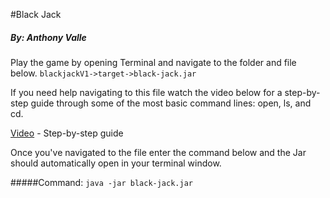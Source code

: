#Black Jack 
##### By: Anthony Valle

Play the game by opening Terminal and navigate to the folder and file below.
`blackjackV1->target->black-jack.jar`

If you need help navigating to this file watch the video below for a step-by-step guide through some of the most basic command lines: open, ls, and cd.

[Video](https://youtu.be/xp6oHaStwww) - Step-by-step guide 


Once you've navigated to the file enter the command below and the Jar should automatically open in your terminal window.


#####Command: 
`java -jar black-jack.jar` 

